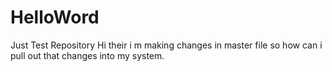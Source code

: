 # HelloWord
Just Test Repository
Hi their i m making changes in master file 
so how can i pull out that changes into my system.
